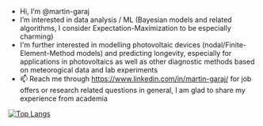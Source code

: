 - Hi, I’m @martin-garaj
- I’m interested in data analysis / ML (Bayesian models and related algorithms, I consider Expectation-Maximization to be especially charming)
- I'm further interested in modelling photovoltaic devices (nodal/Finite-Element-Method models) and predicting longevity, especially for applications in photovoltaics as well as other diagnostic methods based on meteorogical data and lab experiments
- 📫 Reach me through https://www.linkedin.com/in/martin-garaj/ for job offers or research related questions in general, I am glad to share my experience from academia

[![Top Langs](https://github-readme-stats.vercel.app/api/top-langs/?username=martin-garaj&layout=compact&hide=javascript&langs_count=6&theme=dark)](https://github.com/anuraghazra/github-readme-stats)

<!---
martin-garaj/martin-garaj is a ✨ special ✨ repository because its `README.md` (this file) appears on your GitHub profile.
You can click the Preview link to take a look at your changes.
--->

